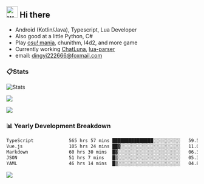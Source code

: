 ## <img alt="wave" src="https://raw.githubusercontent.com/MartinHeinz/MartinHeinz/master/wave.gif" width="30px"> Hi there

- Android (Kotlin/Java), Typescript, Lua Developer
- Also good at a little Python, C#
- Play [osu! mania](https://osu.ppy.sh/users/29808669), chunithm, l4d2, and more game
- Currently working [ChatLuna](https://github.com/ChatLunaLab), [lua-parser](https://github.com/dingyi222666/lua-parser)
- email: [dingyi222666@foxmail.com](mailto:dingyi222666@foxmail.com)

### 📋Stats

![Stats](https://github-readme-stats.vercel.app/api?username=dingyi222666&show_icons=true&icon_color=47A69E&title_color=47A69E&count_private=true)    

![](https://api.githubtrends.io/user/svg/dingyi222666/langs?time_range=one_year&include_private=True&loc_metric=changed&theme=classic)

![](http://github-profile-summary-cards.vercel.app/api/cards/productive-time?username=dingyi222666&theme=nord_dark&utcOffset=8)

### 📊 Yearly Development Breakdown

<!--START_SECTION:waka-->

```txt
TypeScript             565 hrs 57 mins ███████████████░░░░░░░░░░   59.53 %
Vue.js                 105 hrs 24 mins ██▓░░░░░░░░░░░░░░░░░░░░░░   11.09 %
Markdown               60 hrs 30 mins  █▓░░░░░░░░░░░░░░░░░░░░░░░   06.37 %
JSON                   51 hrs 7 mins   █▒░░░░░░░░░░░░░░░░░░░░░░░   05.38 %
YAML                   46 hrs 14 mins  █▒░░░░░░░░░░░░░░░░░░░░░░░   04.86 %
```
<!--END_SECTION:waka-->

![](https://komarev.com/ghpvc/?username=dingyi222666)
